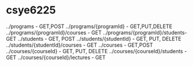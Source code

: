# csye6225

../programs - GET,POST 
../programs/{programId} - GET,PUT,DELETE 
../programs/{programId}/courses - GET 
../programs/{programId}/students- GET 
../students - GET, POST 
../students/{studentId} - GET, PUT, DELETE 
../students/{studentId}/courses - GET 
../courses - GET,POST 
../courses/{courseId} - GET, PUT, DELETE 
../courses/{courseId}/students - GET 
../courses/{courseId}/lectures - GET 

